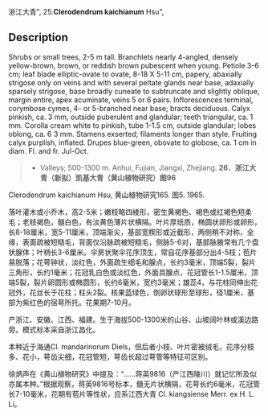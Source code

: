 浙江大青",
25.**Clerodendrum kaichianum** Hsu",

## Description
Shrubs or  small  trees,  2-5 m  tall.  Branchlets  nearly 4-angled, densely yellow-brown, brown, or reddish brown pubescent when young. Petiole 3-6 cm; leaf blade elliptic-ovate to ovate, 8-18 X 5-11 cm, papery, abaxially strigose only on veins and with several peltate glands near base, adaxially sparsely strigose, base broadly cuneate to subtruncate and slightly oblique, margin entire, apex acuminate, veins 5 or 6 pairs. Inflorescences terminal, corymbose cymes, 4- or 5-branched near base; bracts deciduous. Calyx pinkish, ca. 3 mm, outside puberulent and glandular; teeth triangular, ca. 1 mm. Corolla cream white to pinkish, tube 1-1.5 cm, outside glandular; lobes oblong, ca. 6  3 mm. Stamens exserted; filaments longer than style. Fruiting calyx purplish, inflated. Drupes blue-green, obovate to globose, ca. 1 cm in diam. Fl. and fr. Jul-Oct.

> * Valleys; 500-1300 m. Anhui, Fujian, Jiangxi, Zhejiang.
**26．浙江大青（新拟）凯基大青（黄山植物研究）图96**

Clerodendrum kaichianum Hsu, 黄山植物研究165. 图5. 1965.

落叶灌木或小乔木，高2-5米；嫩枝略四棱形，密生黄褐色、褐色或红褐色短柔毛；老枝褐色，髓白色，有淡黄色薄片状横隔。叶片厚纸质，椭圆状卵形或卵形，长8-18厘米，宽5-11厘米，顶端渐尖，基部宽楔形或近截形，两侧稍不对称，全缘，表面疏被短糙毛，背面仅沿脉疏被短糙毛，侧脉5-6对，基部脉腋常有几个盘状腺体；叶柄长3-6厘米。伞房状聚伞花序顶生，常自花序基部分出4-5枝；苞片易脱落；花萼钟状，淡红色，外面疏生细毛和腺点，长约3毫米，顶端5裂，裂片三角形，长约1毫米；花冠乳白色或淡红色，外面具腺点，花冠管长1-1.5厘米，顶端5裂，裂片卵圆形或椭圆形，长约6毫米，宽约3毫米；雄蕊4，与花柱同伸出花冠外，花丝长于花柱；柱头2裂。核果蓝绿色，倒卵状球形至球形，径1厘米，基部为紫红色的宿萼所托。花果期7-10月。

产浙江、安徽、江西、福建。生于海拔500-1300米的山谷、山坡阔叶林或溪边路旁。模式标本采自浙江昌化。

本种近于海通Cl. mandarinorum Diels，但后者小枝、叶片密被绒毛，花序分枝多、花小，萼齿尖细，花冠管短，萼齿长超过萼管等特征可区别。

徐炳声在《黄山植物研究》中提及：“……蒋英9816（产江西陵川）就记忆所及似亦属本种。”根据观察，蒋英9816号标本，髓无片状横隔，花萼长约6毫米，花冠管长7-10毫米，花期有苞片等性状，应系江西大青 Cl. kiangsiense Merr. ex H. L. Li。
